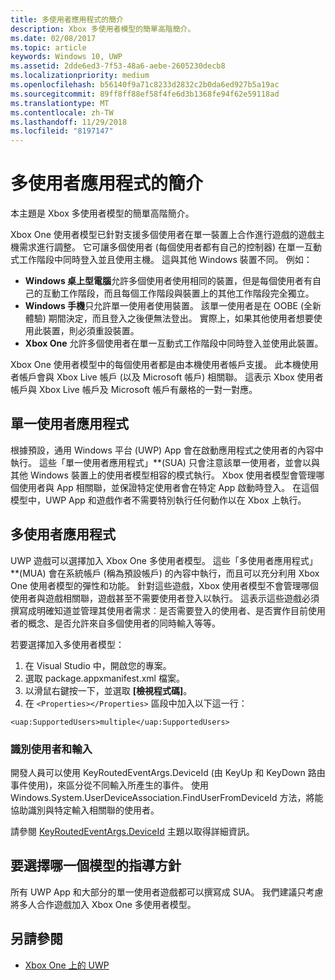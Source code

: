 ```yaml
---
title: 多使用者應用程式的簡介
description: Xbox 多使用者模型的簡單高階簡介。
ms.date: 02/08/2017
ms.topic: article
keywords: Windows 10, UWP
ms.assetid: 2dde6ed3-7f53-48a6-aebe-2605230decb8
ms.localizationpriority: medium
ms.openlocfilehash: b56140f9a71c8233d2832c2b0da6ed927b5a19ac
ms.sourcegitcommit: 89ff8ff88ef58f4fe6d3b1368fe94f62e59118ad
ms.translationtype: MT
ms.contentlocale: zh-TW
ms.lasthandoff: 11/29/2018
ms.locfileid: "8197147"
---
```

# <a name="introduction-to-multi-user-applications"></a>多使用者應用程式的簡介

本主題是 Xbox 多使用者模型的簡單高階簡介。

Xbox One 使用者模型已針對支援多個使用者在單一裝置上合作進行遊戲的遊戲主機需求進行調整。 它可讓多個使用者 (每個使用者都有自己的控制器) 在單一互動式工作階段中同時登入並且使用主機。 這與其他 Windows 裝置不同。 例如：
* **Windows 桌上型電腦**允許多個使用者使用相同的裝置，但是每個使用者有自己的互動工作階段，而且每個工作階段與裝置上的其他工作階段完全獨立。
* **Windows 手機**只允許單一使用者使用裝置。 該單一使用者是在 OOBE (全新體驗) 期間決定，而且登入之後便無法登出。 實際上，如果其他使用者想要使用此裝置，則必須重設裝置。 
* **Xbox One** 允許多個使用者在單一互動式工作階段中同時登入並使用此裝置。

Xbox One 使用者模型中的每個使用者都是由本機使用者帳戶支援。 此本機使用者帳戶會與 Xbox Live 帳戶 (以及 Microsoft 帳戶) 相關聯。 這表示 Xbox 使用者帳戶與 Xbox Live 帳戶及 Microsoft 帳戶有嚴格的一對一對應。

## <a name="single-user-applications"></a>單一使用者應用程式
根據預設，通用 Windows 平台 (UWP) App 會在啟動應用程式之使用者的內容中執行。 這些「單一使用者應用程式」**(SUA) 只會注意該單一使用者，並會以與其他 Windows 裝置上的使用者模型相容的模式執行。 Xbox 使用者模型會管理哪個使用者與 App 相關聯，並保證特定使用者會在特定 App 啟動時登入。 在這個模型中，UWP App 和遊戲作者不需要特別執行任何動作以在 Xbox 上執行。 

## <a name="multi-user-applications"></a>多使用者應用程式
UWP 遊戲可以選擇加入 Xbox One 多使用者模型。 這些「多使用者應用程式」**(MUA) 會在系統帳戶 (稱為預設帳戶) 的內容中執行，而且可以充分利用 Xbox One 使用者模型的彈性和功能。 針對這些遊戲，Xbox 使用者模型不會管理哪個使用者與遊戲相關聯，遊戲甚至不需要使用者登入以執行。 這表示這些遊戲必須撰寫成明確知道並管理其使用者需求︰是否需要登入的使用者、是否實作目前使用者的概念、是否允許來自多個使用者的同時輸入等等。
   
若要選擇加入多使用者模型：   
1. 在 Visual Studio 中，開啟您的專案。   
2. 選取 package.appxmanifest.xml 檔案。   
3. 以滑鼠右鍵按一下，並選取 **\[檢視程式碼\]**。   
4. 在 `<Properties></Properties>` 區段中加入以下這一行：

```
<uap:SupportedUsers>multiple</uap:SupportedUsers>
```

### <a name="identifying-users-and-inputs"></a>識別使用者和輸入
開發人員可以使用 KeyRoutedEventArgs.DeviceId (由 KeyUp 和 KeyDown 路由事件使用)，來區分從不同輸入所產生的事件。
使用 Windows.System.UserDeviceAssociation.FindUserFromDeviceId 方法，將能協助識別與特定輸入相關聯的使用者。

請參閱 [KeyRoutedEventArgs.DeviceId](https://msdn.microsoft.com/library/windows/apps/windows.ui.xaml.input.keyroutedeventargs.deviceid) 主題以取得詳細資訊。


## <a name="guidance-on-which-model-to-choose"></a>要選擇哪一個模型的指導方針
所有 UWP App 和大部分的單一使用者遊戲都可以撰寫成 SUA。 我們建議只考慮將多人合作遊戲加入 Xbox One 多使用者模型。

## <a name="see-also"></a>另請參閱
- [Xbox One 上的 UWP](index.md)
